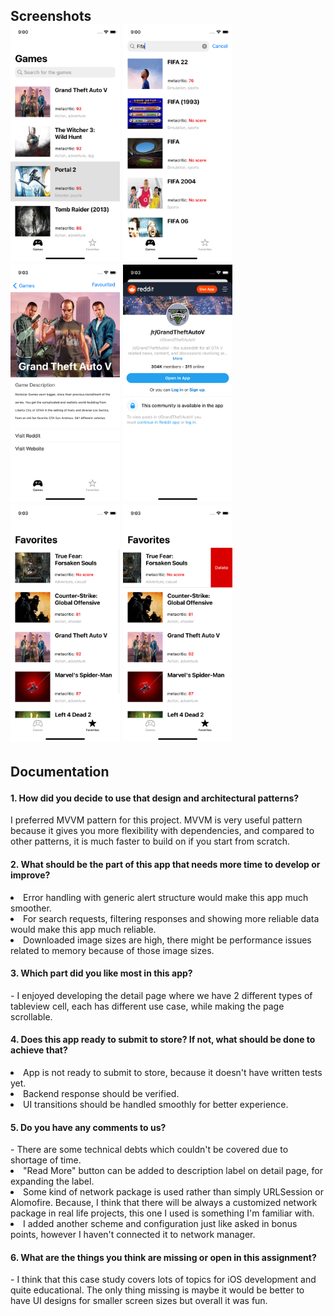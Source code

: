 <h2> Screenshots
<br>
<img src="https://github.com/canyoldas0/GamesAPISearch/blob/develop/Readme/1.png?raw=true" width="175">
<img src="https://github.com/canyoldas0/GamesAPISearch/blob/develop/Readme/2.png?raw=true" width="175">
<img src="https://github.com/canyoldas0/GamesAPISearch/blob/develop/Readme/3.png?raw=true" width="175">
<img src="https://github.com/canyoldas0/GamesAPISearch/blob/develop/Readme/4.png?raw=true" width="175">
<img src="https://github.com/canyoldas0/GamesAPISearch/blob/develop/Readme/5.png?raw=true" width="175">
<img src="https://github.com/canyoldas0/GamesAPISearch/blob/develop/Readme/6.png?raw=true" width="175">

<h2> Documentation

<p>
<h4> 1.  How did you decide to use that design and architectural patterns? </h4>

I preferred MVVM pattern for this project. MVVM is very useful pattern because it gives you more flexibility with dependencies, and compared to other patterns, it is much faster to build on if you start from scratch.

<h4> 2. What should be the part of this app that needs more time to develop or improve? </h4>

<li> Error handling with generic alert structure would make this app much smoother.
<li> For search requests, filtering responses and showing more reliable data would make this app much reliable.
<li> Downloaded image sizes are high, there might be performance issues related to memory because of those image sizes.

<h4> 3. Which part did you like most in this app? </h4>
- I enjoyed developing the detail page where we have 2 different types of tableview cell, each has different use case, while making the page scrollable.
<h4> 4. Does this app ready to submit to store? If not, what should be done to achieve that? </h4>
<li> App is not ready to submit to store, because it doesn't have written tests yet.
<li> Backend response should be verified.
<li> UI transitions should be handled smoothly for better experience.
<h4> 5. Do you have any comments to us? </h4>
- There are some technical debts which couldn't be covered due to shortage of time.
<br>
<li> "Read More" button can be added to description label on detail page, for expanding the label.
<li> Some kind of network package is used rather than simply URLSession or Alomofire. Because, I think that there will be always a customized network package in real life projects, this one I used is something I'm familiar with. 
<li> I added another scheme and configuration just like asked in bonus points, however I haven't connected it to network manager.
<h4> 6. What are the things you think are missing or open in this assignment? </h4>
- I think that this case study covers lots of topics for iOS development and quite educational. The only thing missing is maybe it would be better to have UI designs for smaller screen sizes but overall it was fun.
